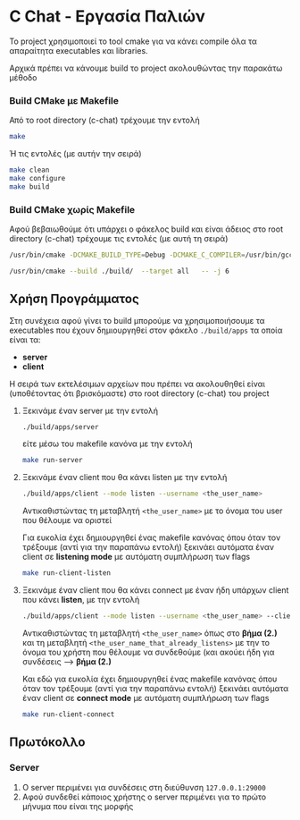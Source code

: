 # C Chat - Εργασία Παλιών

Το project χρησιμοποιεί το tool cmake για να κάνει compile
όλα τα απαραίτητα executables και libraries.

Αρχικά πρέπει να κάνουμε build το project ακολουθώντας την
παρακάτω μέθοδο

### Build CMake με Makefile

Από το root directory (c-chat) τρέχουμε την εντολή
```bash
make
```
Ή τις εντολές (με αυτήν την σειρά)
```bash
make clean
make configure
make build
```

### Build CMake χωρίς Makefile

Aφού βεβαιωθούμε ότι υπάρχει ο φάκελος build και είναι άδειος στο
root directory (c-chat) τρέχουμε τις εντολές (με αυτή τη σειρά) 

```bash
/usr/bin/cmake -DCMAKE_BUILD_TYPE=Debug -DCMAKE_C_COMPILER=/usr/bin/gcc -G "Unix Makefiles" -S . -B build/

/usr/bin/cmake --build ./build/  --target all   -- -j 6
```

## Χρήση Προγράμματος

Στη συνέχεια αφού γίνει το build μπορούμε να χρησιμοποιήσουμε τα executables που
έχουν δημιουργηθεί στον φάκελο `./build/apps` τα οποία είναι τα:

- **server**
- **client**

Η σειρά των εκτελέσιμων αρχείων που πρέπει να ακολουθηθεί είναι (υποθέτοντας ότι βρισκόμαστε)
στο root directory (c-chat) του project

1. Ξεκινάμε έναν server με την εντολή 
    ```bash
   ./build/apps/server 
   ```
   είτε μέσω του makefile κανόνα με την εντολή
    ```bash
   make run-server 
   ```
2. Ξεκινάμε έναν client που θα κάνει listen με την εντολή
    ```bash
   ./build/apps/client --mode listen --username <the_user_name>
   ```
    Αντικαθιστώντας τη μεταβλητή `<the_user_name>` με το όνομα του
    user που θέλουμε να οριστεί
    
    Για ευκολία έχει δημιουργηθεί ένας makefile κανόνας
    όπου όταν τον τρέξουμε (αντί για την παραπάνω εντολή)
    ξεκινάει αυτόματα έναν client σε **listening mode**
    με αυτόματη συμπλήρωση των flags
    ```bash
   make run-client-listen
   ```
3. Ξεκινάμε έναν client που θα κάνει connect με έναν ήδη υπάρχων 
   client που κάνει **listen**, με την εντολή
    ```bash
   ./build/apps/client --mode listen --username <the_user_name> --client-username <the_user_name_that_already_listens>
   ```
    Αντικαθιστώντας τη μεταβλητή `<the_user_name>` όπως στο **βήμα (2.)** και 
    τη μεταβλητή `<the_user_name_that_already_listens>` με την το όνομα του χρήστη
    που θέλουμε να συνδεθούμε (και ακούει ήδη για συνδέσεις --> **βήμα (2.)**
    
    Και εδώ για ευκολία έχει δημιουργηθεί ένας makefile κανόνας
    όπου όταν τον τρέξουμε (αντί για την παραπάνω εντολή)
    ξεκινάει αυτόματα έναν client σε **connect mode**
    με αυτόματη συμπλήρωση των flags
    ```bash
   make run-client-connect
   ```

## Πρωτόκολλο

### Server

1. O server περιμένει για συνδέσεις στη διεύθυνση `127.0.0.1:29000`
2. Αφού συνδεθεί κάποιος χρήστης ο server περιμένει για το πρώτο μήνυμα που είναι της μορφής
    